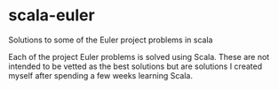 # scala-euler
Solutions to some of the Euler project problems in scala

Each of the project Euler problems is solved using Scala. These are not intended to be vetted as the best solutions but are solutions I created myself after spending a few weeks learning Scala.
